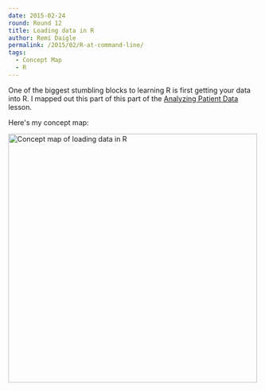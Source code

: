 ```yaml
---
date: 2015-02-24
round: Round 12
title: Loading data in R
author: Remi Daigle
permalink: /2015/02/R-at-command-line/
tags:
  - Concept Map
  - R
---
```

One of the biggest stumbling blocks to learning R is first getting your data into R. I mapped out this part of this part of the [Analyzing Patient Data](http://swcarpentry.github.io/r-novice-inflammation/01-starting-with-data.html) lesson.

Here's my concept map:

<a href="http://i.imgur.com/YZiXK3p.jpg"><img alt="Concept map of loading data in R" src="http://i.imgur.com/YZiXK3p.jpg" width="500px"/></a>
